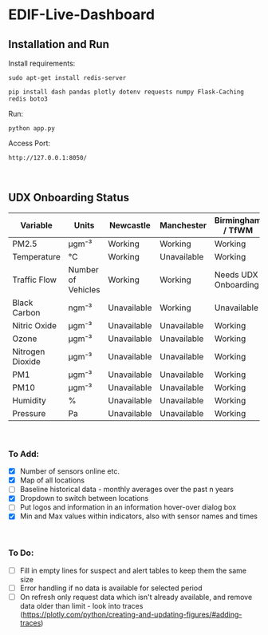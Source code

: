 # EDIF-Live-Dashboard
## Installation and Run
Install requirements:

    sudo apt-get install redis-server

    pip install dash pandas plotly dotenv requests numpy Flask-Caching redis boto3

Run: 
    
    python app.py

Access Port:

    http://127.0.0.1:8050/

<br>

## UDX Onboarding Status

| Variable         | Units              | Newcastle    | Manchester   | Birmingham / TfWM    | Hull | Sheffield |
| ---------------- | ------------------ | ------------ | ------------ | -------------------- | ---- | --------- |
| PM2.5            | μgm⁻³              | Working      | Working      | Working              |      |           |
| Temperature      | °C                 | Working      | Unavailable  | Working              |      |           |
| Traffic Flow     | Number of Vehicles | Working      | Working      | Needs UDX Onboarding |      |           |
| Black Carbon     | ngm⁻³              | Unavailable  | Working      | Unavailable          |      |           |
| Nitric Oxide     | μgm⁻³              | Unavailable  | Unavailable  | Working              |      |           |
| Ozone            | μgm⁻³              | Unavailable  | Unavailable  | Working              |      |           |
| Nitrogen Dioxide | μgm⁻³              | Unavailable  | Unavailable  | Working              |      |           |
| PM1              | μgm⁻³              | Unavailable  | Unavailable  | Working              |      |           |
| PM10             | μgm⁻³              | Unavailable  | Unavailable  | Working              |      |           |
| Humidity         | %                  | Unavailable  | Unavailable  | Working              |      |           |
| Pressure         | Pa                 | Unavailable  | Unavailable  | Working              |      |           |


<br>

### To Add:
- [x] Number of sensors online etc.
- [x] Map of all locations
- [ ] Baseline historical data - monthly averages over the past n years
- [x] Dropdown to switch between locations
- [ ] Put logos and information in an information hover-over dialog box
- [x] Min and Max values within indicators, also with sensor names and times

<br>

### To Do:
- [ ] Fill in empty lines for suspect and alert tables to keep them the same size
- [ ] Error handling if no data is available for selected period
- [ ] On refresh only request data which isn't already available, and remove data older than limit - look into traces (https://plotly.com/python/creating-and-updating-figures/#adding-traces)